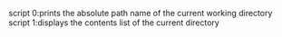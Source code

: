 script 0:prints the absolute path name of the current working directory
script 1:displays the contents list of the current directory
